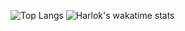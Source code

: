   ![Top Langs](https://github-readme-stats.vercel.app/api/top-langs/?username=dingxiaos)
 ![Harlok's wakatime stats](https://github-readme-stats.vercel.app/api/wakatime?username=dingxiaos)
